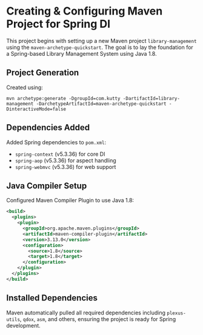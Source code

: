 #  Creating & Configuring Maven Project for Spring DI

This project begins with setting up a new Maven project `library-management` using the `maven-archetype-quickstart`. The goal is to lay the foundation for a Spring-based Library Management System using Java 1.8.

##  Project Generation
Created using:
```
mvn archetype:generate -DgroupId=com.kutty -DartifactId=library-management -DarchetypeArtifactId=maven-archetype-quickstart -DinteractiveMode=false
```

##  Dependencies Added
Added Spring dependencies to `pom.xml`:
- `spring-context` (v5.3.36) for core DI
- `spring-aop` (v5.3.36) for aspect handling
- `spring-webmvc` (v5.3.36) for web support

##  Java Compiler Setup
Configured Maven Compiler Plugin to use Java 1.8:
```xml
<build>
  <plugins>
    <plugin>
      <groupId>org.apache.maven.plugins</groupId>
      <artifactId>maven-compiler-plugin</artifactId>
      <version>3.13.0</version>
      <configuration>
        <source>1.8</source>
        <target>1.8</target>
      </configuration>
    </plugin>
  </plugins>
</build>
```

##  Installed Dependencies
Maven automatically pulled all required dependencies including `plexus-utils`, `qdox`, `asm`, and others, ensuring the project is ready for Spring development.
